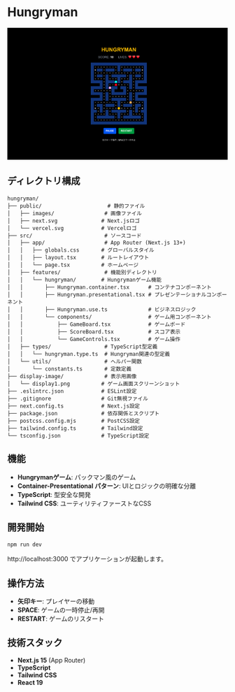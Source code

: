 # Hungryman

![ゲーム画面](./display-image/display1.png)

## ディレクトリ構成

```
hungryman/
├── public/                     # 静的ファイル
│   ├── images/                # 画像ファイル
│   ├── next.svg              # Next.jsロゴ
│   └── vercel.svg            # Vercelロゴ
├── src/                       # ソースコード
│   ├── app/                   # App Router (Next.js 13+)
│   │   ├── globals.css       # グローバルスタイル
│   │   ├── layout.tsx        # ルートレイアウト
│   │   └── page.tsx          # ホームページ
│   ├── features/              # 機能別ディレクトリ
│   │   └── hungryman/        # Hungrymanゲーム機能
│   │       ├── Hungryman.container.tsx      # コンテナコンポーネント
│   │       ├── Hungryman.presentational.tsx # プレゼンテーショナルコンポーネント
│   │       ├── Hungryman.use.ts             # ビジネスロジック
│   │       └── components/                  # ゲーム用コンポーネント
│   │           ├── GameBoard.tsx            # ゲームボード
│   │           ├── ScoreBoard.tsx           # スコア表示
│   │           └── GameControls.tsx         # ゲーム操作
│   ├── types/                 # TypeScript型定義
│   │   └── hungryman.type.ts  # Hungryman関連の型定義
│   └── utils/                 # ヘルパー関数
│       └── constants.ts       # 定数定義
├── display-image/             # 表示用画像
│   └── display1.png          # ゲーム画面スクリーンショット
├── .eslintrc.json            # ESLint設定
├── .gitignore                # Git無視ファイル
├── next.config.ts            # Next.js設定
├── package.json              # 依存関係とスクリプト
├── postcss.config.mjs        # PostCSS設定
├── tailwind.config.ts        # Tailwind設定
└── tsconfig.json             # TypeScript設定
```

## 機能

- **Hungrymanゲーム**: パックマン風のゲーム
- **Container-Presentational パターン**: UIとロジックの明確な分離
- **TypeScript**: 型安全な開発
- **Tailwind CSS**: ユーティリティファーストなCSS

## 開発開始

```bash
npm run dev
```

http://localhost:3000 でアプリケーションが起動します。

## 操作方法

- **矢印キー**: プレイヤーの移動
- **SPACE**: ゲームの一時停止/再開
- **RESTART**: ゲームのリスタート

## 技術スタック

- **Next.js 15** (App Router)
- **TypeScript**
- **Tailwind CSS**
- **React 19**
